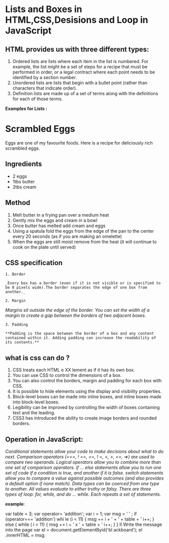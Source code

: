 # Lists and Boxes in HTML,CSS,Desisions and Loop in JavaScript

## HTML provides us with three different types:

1. Ordered lists are lists where each item in the list is
numbered. For example, the list might be a set of steps for
a recipe that must be performed in order, or a legal contract
where each point needs to be identified by a section
number.
2.  Unordered lists are lists that begin with a bullet point
(rather than characters that indicate order).
3. Definition lists are made up of a set of terms along with the
definitions for each of those terms.


**Examples for Lists :**

 <html>
<head>
<title>Lists</title>
</head>
<body>
<h1>Scrambled Eggs</h1>
<p>Eggs are one of my favourite foods. Here is a
recipe for deliciously rich scrambled eggs.</p>
<h2>Ingredients</h2>
<ul>
<li>2 eggs</li>
<li>1tbs butter</li>
<li>2tbs cream</li>
</ul>
<h2>Method</h2>
<ol>
<li>Melt butter in a frying pan over a medium
heat</li>
<li>Gently mix the eggs and cream in a bowl</li>
<li>Once butter has melted add cream and eggs</li>
<li>Using a spatula fold the eggs from the edge of
the pan to the center every 20 seconds (as if
you are making an omelette)</li>
<li>When the eggs are still moist remove from the
heat (it will continue to cook on the plate
until served)</li>
</ol>
</body>
</html> 

## CSS specification


    1. Border

    _Every box has a border (even if it is not visible or is specified to be 0 pixels wide).The border separates the edge of one box from another._

    2. Margin

   _Margins sit outside the edge of the border. You can set the width of a margin to create a gap between the borders of two adjacent boxes._

    3. Padding

    **Padding is the space between the border of a box and any content contained within it. Adding padding can increase the readability of its contents.**

## what is css can do ?
1. CSS treats each HTML e XX lement as if it has its own box.
2.  You can use CSS to control the dimensions of a box.
3.  You can also control the borders, margin and padding
for each box with CSS.
4. It is possible to hide elements using the display and
visibility properties.
5. Block-level boxes can be made into inline boxes, and
inline boxes made into block-level boxes.
6. Legibility can be improved by controlling the width of
boxes containing text and the leading.
7. CSS3 has introduced the ability to create image
borders and rounded borders.

## Operation in JavaScript:

_Conditional statements allow your code to make decisions about what to do next._
_Comparison operators (===, ! ==, ==, ! =, <, >, <=, =>) are used to compare two operands._
_Logical operators allow you to combine more than one set of comparison operators._
_if ... else statements allow you to run one set of code if a condition is true, and another if it is false._
_switch statements allow you to compare a value against possible outcomes (and also provides a default option if none match)._
_Data types can be coerced from one type to another._
_All values evaluate to either truthy or falsy._
_There are three types of loop: for, while, and do ... while. Each repeats a set of statements._


**example**:

 var table = 3;
var operator= 'addition';
var i = 1;
var msg = ' ' ;
if (operator=== 'addition')
whi le (i < 11) {
msg += i + ' + ' + table + '
i++;
}
else {
while ( i < 11) {
msg += i + ' x ' + table + '
i++;
}
}
II Write the message into the page
var el = document.getElementByid{'bl ackboard');
el .innerHTML = msg;






